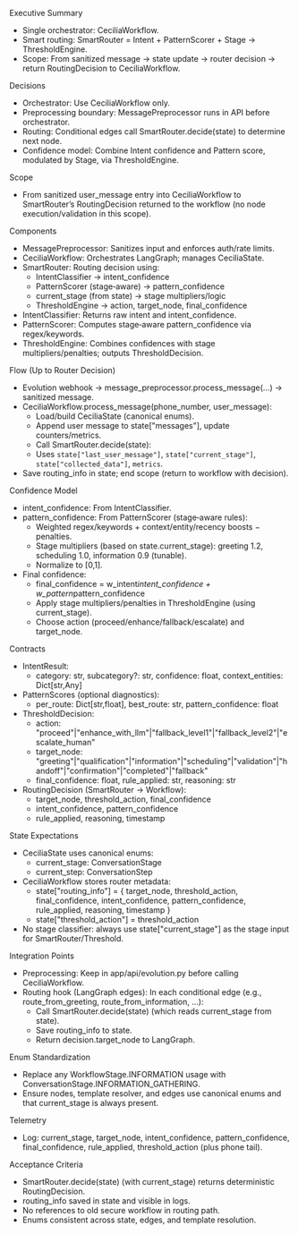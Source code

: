Executive Summary

- Single orchestrator: CeciliaWorkflow.
- Smart routing: SmartRouter = Intent + PatternScorer + Stage → ThresholdEngine.
- Scope: From sanitized message → state update → router decision → return RoutingDecision to CeciliaWorkflow.

Decisions

- Orchestrator: Use CeciliaWorkflow only.
- Preprocessing boundary: MessagePreprocessor runs in API before orchestrator.
- Routing: Conditional edges call SmartRouter.decide(state) to determine next node.
- Confidence model: Combine Intent confidence and Pattern score, modulated by Stage, via ThresholdEngine.

Scope

- From sanitized user_message entry into CeciliaWorkflow to SmartRouter’s RoutingDecision returned to the workflow (no
node execution/validation in this scope).

Components

- MessagePreprocessor: Sanitizes input and enforces auth/rate limits.
- CeciliaWorkflow: Orchestrates LangGraph; manages CeciliaState.
- SmartRouter: Routing decision using:
    - IntentClassifier → intent_confidence
    - PatternScorer (stage‑aware) → pattern_confidence
    - current_stage (from state) → stage multipliers/logic
    - ThresholdEngine → action, target_node, final_confidence
- IntentClassifier: Returns raw intent and intent_confidence.
- PatternScorer: Computes stage‑aware pattern_confidence via regex/keywords.
- ThresholdEngine: Combines confidences with stage multipliers/penalties; outputs ThresholdDecision.

Flow (Up to Router Decision)
- Evolution webhook → message_preprocessor.process_message(...) → sanitized message.
- CeciliaWorkflow.process_message(phone_number, user_message):
    - Load/build CeciliaState (canonical enums).
    - Append user message to state["messages"], update counters/metrics.
    - Call SmartRouter.decide(state):
    - Uses `state["last_user_message"]`, `state["current_stage"]`, `state["collected_data"]`, `metrics`.
- Save routing_info in state; end scope (return to workflow with decision).

Confidence Model

- intent_confidence: From IntentClassifier.
- pattern_confidence: From PatternScorer (stage‑aware rules):
    - Weighted regex/keywords + context/entity/recency boosts − penalties.
    - Stage multipliers (based on state.current_stage): greeting 1.2, scheduling 1.0, information 0.9 (tunable).
    - Normalize to [0,1].
- Final confidence:
    - final_confidence = w_intent*intent_confidence + w_pattern*pattern_confidence
    - Apply stage multipliers/penalties in ThresholdEngine (using current_stage).
    - Choose action (proceed/enhance/fallback/escalate) and target_node.

Contracts

- IntentResult:
    - category: str, subcategory?: str, confidence: float, context_entities: Dict[str,Any]
- PatternScores (optional diagnostics):
    - per_route: Dict[str,float], best_route: str, pattern_confidence: float
- ThresholdDecision:
    - action: "proceed"|"enhance_with_llm"|"fallback_level1"|"fallback_level2"|"escalate_human"
    - target_node:
"greeting"|"qualification"|"information"|"scheduling"|"validation"|"handoff"|"confirmation"|"completed"|"fallback"
    - final_confidence: float, rule_applied: str, reasoning: str
- RoutingDecision (SmartRouter → Workflow):
    - target_node, threshold_action, final_confidence
    - intent_confidence, pattern_confidence
    - rule_applied, reasoning, timestamp

State Expectations

- CeciliaState uses canonical enums:
    - current_stage: ConversationStage
    - current_step: ConversationStep
- CeciliaWorkflow stores router metadata:
    - state["routing_info"] = { target_node, threshold_action, final_confidence, intent_confidence, pattern_confidence,
rule_applied, reasoning, timestamp }
    - state["threshold_action"] = threshold_action
- No stage classifier: always use state["current_stage"] as the stage input for SmartRouter/Threshold.

Integration Points

- Preprocessing: Keep in app/api/evolution.py before calling CeciliaWorkflow.
- Routing hook (LangGraph edges): In each conditional edge (e.g., route_from_greeting, route_from_information, …):
    - Call SmartRouter.decide(state) (which reads current_stage from state).
    - Save routing_info to state.
    - Return decision.target_node to LangGraph.

Enum Standardization

- Replace any WorkflowStage.INFORMATION usage with ConversationStage.INFORMATION_GATHERING.
- Ensure nodes, template resolver, and edges use canonical enums and that current_stage is always present.

Telemetry

- Log: current_stage, target_node, intent_confidence, pattern_confidence, final_confidence, rule_applied,
threshold_action (plus phone tail).

Acceptance Criteria

- SmartRouter.decide(state) (with current_stage) returns deterministic RoutingDecision.
- routing_info saved in state and visible in logs.
- No references to old secure workflow in routing path.
- Enums consistent across state, edges, and template resolution.
